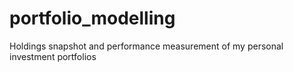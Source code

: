 # portfolio_modelling
Holdings snapshot and performance measurement of my personal investment portfolios
